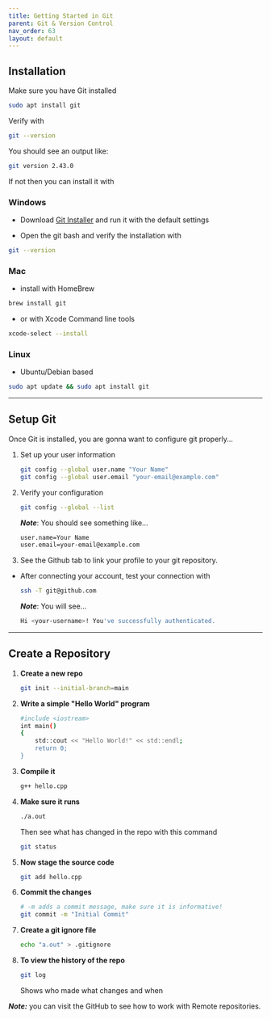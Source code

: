 ```yaml
---
title: Getting Started in Git
parent: Git & Version Control
nav_order: 63
layout: default
---
```


## Installation

Make sure you have Git installed 
```bash 
sudo apt install git
```

Verify with  
```bash 
git --version
```

You should see an output like:
```bash
git version 2.43.0
```
If not then you can install it with 

### **Windows**
- Download [Git Installer](https://git-scm.com/downloads/win) and run it with the default settings

- Open the git bash and verify the installation with
```bash
git --version
```

### **Mac**
- install with HomeBrew
```bash
brew install git
```
- or with Xcode Command line tools
```bash
xcode-select --install
```

### **Linux**
- Ubuntu/Debian based
```bash
sudo apt update && sudo apt install git
```
---

## Setup Git

Once Git is installed, you are gonna want to configure git properly...

1. Set up your user information
    ```bash
    git config --global user.name "Your Name"
    git config --global user.email "your-email@example.com"
    ```
2. Verify your configuration
    ```bash
    git config --global --list
    ```

    **_Note_**: You should see something like...
    ```bash
    user.name=Your Name
    user.email=your-email@example.com
    ```
3. See the Github tab to link your profile to your git repository.
- After connecting your account, test your connection with
    
    ```bash 
    ssh -T git@github.com
    ```
    **_Note_**: You will see...
    ```bash
    Hi <your-username>! You've successfully authenticated.
    ```

---

## Create a Repository
1. **Create a new repo**
   ```bash
   git init --initial-branch=main
   ```
2. **Write a simple "Hello World" program**

   ```bash
   #include <iostream>
   int main()
   {
       std::cout << "Hello World!" << std::endl;
       return 0;
   }
   ```

3. **Compile it**

   ```bash
   g++ hello.cpp
   ```

4. **Make sure it runs**
   ```bash
   ./a.out
   ```

   Then see what has changed in the repo with this command

   ```bash
   git status
   ```

5. **Now stage the source code**

   ```bash
   git add hello.cpp
   ```

6. **Commit the changes**

   ```bash
   # -m adds a commit message, make sure it is informative!
   git commit -m "Initial Commit"
   ```

7. **Create a git ignore file**

   ```bash
   echo "a.out" > .gitignore
   ```

8. **To view the history of the repo**

   ```bash
   git log
   ```

   Shows who made what changes and when

**_Note:_** you can visit the GitHub to see how to work with Remote repositories.